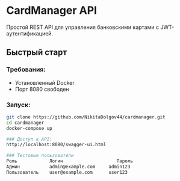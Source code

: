 # CardManager API

Простой REST API для управления банковскими картами с JWT-аутентификацией.

## Быстрый старт

### Требования:
- Установленный Docker
- Порт 8080 свободен

### Запуск:
```bash
git clone https://github.com/NikitaDolgov44/cardmanager.git
cd cardmanager
docker-compose up

### Доступ к API:
http://localhost:8080/swagger-ui.html

### Тестовые пользователи
Роль	        Логин	                 Пароль
Админ	        admin@example.com	  admin123
Пользователь	user@example.com	  user123
